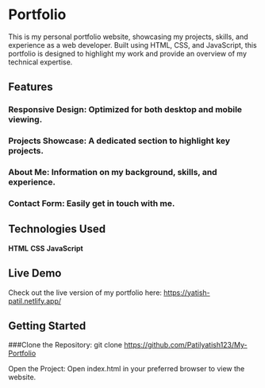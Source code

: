 
# Portfolio
This is my personal portfolio website, showcasing my projects, skills, and experience as a web developer. Built using HTML, CSS, and JavaScript, this portfolio is designed to highlight my work and provide an overview of my technical expertise.

## Features
### Responsive Design: Optimized for both desktop and mobile viewing.
### Projects Showcase: A dedicated section to highlight key projects.
### About Me: Information on my background, skills, and experience.
### Contact Form: Easily get in touch with me.

## Technologies Used
**HTML**
**CSS**
**JavaScript**

## Live Demo
Check out the live version of my portfolio here: https://yatish-patil.netlify.app/

## Getting Started
###Clone the Repository:
git clone https://github.com/Patilyatish123/My-Portfolio

Open the Project: Open index.html in your preferred browser to view the website.
